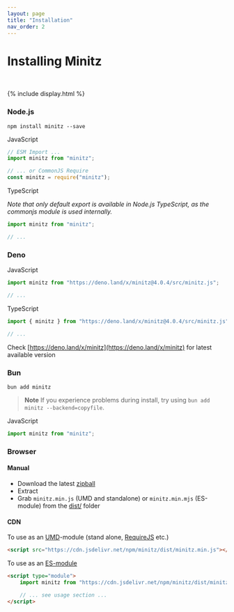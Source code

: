 ```yaml
---
layout: page
title: "Installation"
nav_order: 2
---
```


# Installing Minitz
<br>

{% include display.html %}

### Node.js


```npm install minitz --save```

JavaScript

```javascript
// ESM Import ...
import minitz from "minitz";

// ... or CommonJS Require
const minitz = require("minitz");
```

TypeScript

*Note that only default export is available in Node.js TypeScript, as the commonjs module is used internally.*

```typescript
import minitz from "minitz";

// ...
```


### Deno


JavaScript

```javascript
import minitz from "https://deno.land/x/minitz@4.0.4/src/minitz.js";

// ...
```

TypeScript

```typescript
import { minitz } from "https://deno.land/x/minitz@4.0.4/src/minitz.js";

// ...
```

Check [https://deno.land/x/minitz](https://deno.land/x/minitz) for latest available version


### Bun


```bun add minitz```

> **Note** If you experience problems during install, try using `bun add minitz --backend=copyfile`.

JavaScript

```javascript
import minitz from "minitz";
```


### Browser 


#### Manual

*   Download the latest [zipball](https://github.com/Hexagon/minitz/archive/refs/heads/main.zip)
*   Extract
*   Grab ```minitz.min.js``` (UMD and standalone) or ```minitz.min.mjs``` (ES-module) from the [dist/](/dist) folder


#### CDN


To use as an [UMD](https://github.com/umdjs/umd)-module (stand alone, [RequireJS](https://requirejs.org/) etc.)

```html
<script src="https://cdn.jsdelivr.net/npm/minitz/dist/minitz.min.js"></script>
```

To use as an [ES-module](https://developer.mozilla.org/en-US/docs/Web/JavaScript/Guide/Modules)

```html
<script type="module">
	import minitz from "https://cdn.jsdelivr.net/npm/minitz/dist/minitz.min.mjs";

	// ... see usage section ...
</script>
```